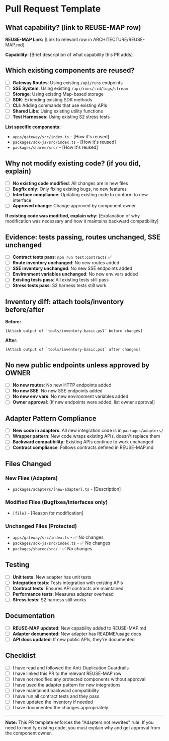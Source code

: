 # Pull Request Template

## What capability? (link to REUSE-MAP row)

**REUSE-MAP Link:** [Link to relevant row in ARCHITECTURE/REUSE-MAP.md]

**Capability:** [Brief description of what capability this PR adds]

## Which existing components are reused?

- [ ] **Gateway Routes**: Using existing `/api/runs` endpoints
- [ ] **SSE System**: Using existing `/api/runs/:id/logs/stream` 
- [ ] **Storage**: Using existing Map-based storage
- [ ] **SDK**: Extending existing SDK methods
- [ ] **CLI**: Adding commands that use existing APIs
- [ ] **Shared Libs**: Using existing utility functions
- [ ] **Test Harnesses**: Using existing S2 stress tests

**List specific components:**
- `apps/gateway/src/index.ts` - [How it's reused]
- `packages/sdk-js/src/index.ts` - [How it's reused]
- `packages/shared/src/` - [How it's reused]

## Why not modify existing code? (if you did, explain)

- [ ] **No existing code modified**: All changes are in new files
- [ ] **Bugfix only**: Only fixing existing bugs, no new features
- [ ] **Interface compliance**: Updating existing code to conform to new interface
- [ ] **Approved change**: Change approved by component owner

**If existing code was modified, explain why:**
[Explanation of why modification was necessary and how it maintains backward compatibility]

## Evidence: tests passing, routes unchanged, SSE unchanged

- [ ] **Contract tests pass**: `npm run test:contracts` ✅
- [ ] **Route inventory unchanged**: No new routes added
- [ ] **SSE inventory unchanged**: No new SSE endpoints added
- [ ] **Environment variables unchanged**: No new env vars added
- [ ] **Existing tests pass**: All existing tests still pass
- [ ] **Stress tests pass**: S2 harness tests still work

## Inventory diff: attach tools/inventory before/after

**Before:**
```
[Attach output of `tools/inventory-basic.ps1` before changes]
```

**After:**
```
[Attach output of `tools/inventory-basic.ps1` after changes]
```

## No new public endpoints unless approved by OWNER

- [ ] **No new routes**: No new HTTP endpoints added
- [ ] **No new SSE**: No new SSE endpoints added
- [ ] **No new env vars**: No new environment variables added
- [ ] **Owner approval**: [If new endpoints were added, list owner approval]

## Adapter Pattern Compliance

- [ ] **New code in adapters**: All new integration code is in `packages/adapters/`
- [ ] **Wrapper pattern**: New code wraps existing APIs, doesn't replace them
- [ ] **Backward compatibility**: Existing APIs continue to work unchanged
- [ ] **Contract compliance**: Follows contracts defined in REUSE-MAP.md

## Files Changed

### New Files (Adapters)
- `packages/adapters/[new-adapter].ts` - [Description]

### Modified Files (Bugfixes/Interfaces only)
- `[file]` - [Reason for modification]

### Unchanged Files (Protected)
- `apps/gateway/src/index.ts` - ✅ No changes
- `packages/sdk-js/src/index.ts` - ✅ No changes
- `packages/shared/src/` - ✅ No changes

## Testing

- [ ] **Unit tests**: New adapter has unit tests
- [ ] **Integration tests**: Tests integration with existing APIs
- [ ] **Contract tests**: Ensures API contracts are maintained
- [ ] **Performance tests**: Measures adapter overhead
- [ ] **Stress tests**: S2 harness still works

## Documentation

- [ ] **REUSE-MAP updated**: New capability added to REUSE-MAP.md
- [ ] **Adapter documented**: New adapter has README/usage docs
- [ ] **API docs updated**: If new public APIs, they're documented

## Checklist

- [ ] I have read and followed the Anti-Duplication Guardrails
- [ ] I have linked this PR to the relevant REUSE-MAP row
- [ ] I have not modified any protected components without approval
- [ ] I have used the adapter pattern for new integrations
- [ ] I have maintained backward compatibility
- [ ] I have run all contract tests and they pass
- [ ] I have updated the inventory if needed
- [ ] I have documented the changes appropriately

---

**Note:** This PR template enforces the "Adapters not rewrites" rule. If you need to modify existing code, you must explain why and get approval from the component owner.
